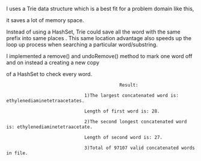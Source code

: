 I uses a Trie data structure which is a best fit for a problem domain like this,

it saves a lot of memory space.

Instead of using a HashSet, Trie could save all the word with the same prefix into same places
.
This same location advantage also speeds up the loop up process when searching a particular word/substring.

I implemented a remove() and undoRemove() method to mark one word off and on instead a creating a new copy 

of a HashSet to check every word.


                                              Result:
                                              
                                 1)The largest concatenated word is: ethylenediaminetetraacetates.
                                 
                                 Length of first word is: 28.
                                 
                                 2)The second longest concatenated word is: ethylenediaminetetraacetate.
                                 
                                 Length of second word is: 27.    
                                 
                                 3)Total of 97107 valid concatenated words in file.
